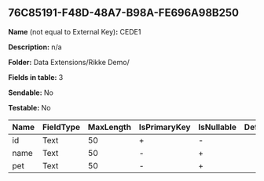 ## 76C85191-F48D-48A7-B98A-FE696A98B250

**Name** (not equal to External Key)**:** CEDE1

**Description:** n/a

**Folder:** Data Extensions/Rikke Demo/

**Fields in table:** 3

**Sendable:** No

**Testable:** No

| Name | FieldType | MaxLength | IsPrimaryKey | IsNullable | DefaultValue |
| --- | --- | --- | --- | --- | --- |
| id | Text | 50 | + | - |  |
| name | Text | 50 | - | + |  |
| pet | Text | 50 | - | + |  |
